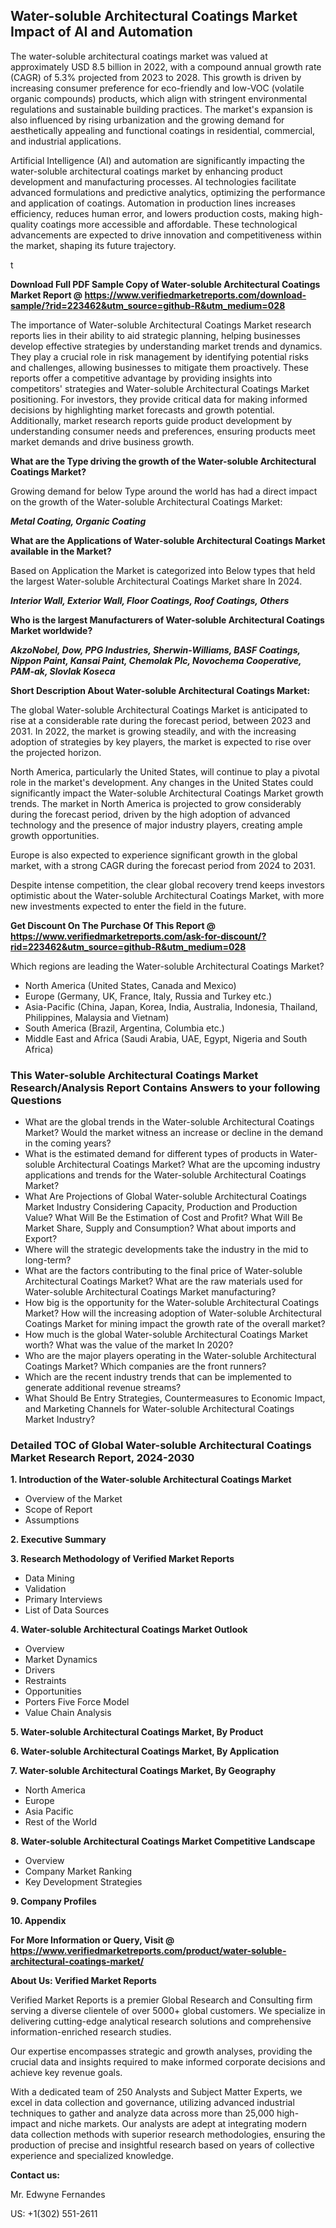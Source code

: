 <h2>Water-soluble Architectural Coatings Market Impact of AI and Automation</h2><p>The water-soluble architectural coatings market was valued at approximately USD 8.5 billion in 2022, with a compound annual growth rate (CAGR) of 5.3% projected from 2023 to 2028. This growth is driven by increasing consumer preference for eco-friendly and low-VOC (volatile organic compounds) products, which align with stringent environmental regulations and sustainable building practices. The market's expansion is also influenced by rising urbanization and the growing demand for aesthetically appealing and functional coatings in residential, commercial, and industrial applications.</p><p>Artificial Intelligence (AI) and automation are significantly impacting the water-soluble architectural coatings market by enhancing product development and manufacturing processes. AI technologies facilitate advanced formulations and predictive analytics, optimizing the performance and application of coatings. Automation in production lines increases efficiency, reduces human error, and lowers production costs, making high-quality coatings more accessible and affordable. These technological advancements are expected to drive innovation and competitiveness within the market, shaping its future trajectory.</p>t</p><p id="" class=""><strong>Download Full PDF Sample Copy of Water-soluble Architectural Coatings Market Report @ <a href="https://www.verifiedmarketreports.com/download-sample/?rid=223462&utm_source=github-R&utm_medium=028" target="_blank">https://www.verifiedmarketreports.com/download-sample/?rid=223462&utm_source=github-R&utm_medium=028</a></strong></p><p>The importance of&nbsp;Water-soluble Architectural Coatings Market research reports lies in their ability to aid strategic planning, helping businesses develop effective strategies by understanding market trends and dynamics. They play a crucial role in risk management by identifying potential risks and challenges, allowing businesses to mitigate them proactively. These reports offer a competitive advantage by providing insights into competitors' strategies and Water-soluble Architectural Coatings Market positioning. For investors, they provide critical data for making informed decisions by highlighting market forecasts and growth potential. Additionally, market research reports guide product development by understanding consumer needs and preferences, ensuring products meet market demands and drive business growth.</p><p><strong>What are the&nbsp;Type driving the growth of the Water-soluble Architectural Coatings Market?</strong></p><p id="" class="">Growing demand for below Type around the world has had a direct impact on the growth of the Water-soluble Architectural Coatings Market:</p><em><strong>Metal Coating, Organic Coating</strong></em></p><strong>What are the&nbsp;Applications&nbsp;of Water-soluble Architectural Coatings Market available in the Market?</strong></p><p id="" class="">Based on Application the Market is categorized into Below types that held the largest Water-soluble Architectural Coatings Market share In 2024.</p><em><strong>Interior Wall, Exterior Wall, Floor Coatings, Roof Coatings, Others</strong></em></p><strong>Who is the largest Manufacturers of Water-soluble Architectural Coatings Market worldwide?</strong></p><p><em><strong>AkzoNobel, Dow, PPG Industries, Sherwin-Williams, BASF Coatings, Nippon Paint, Kansai Paint, Chemolak Plc, Novochema Cooperative, PAM-ak, Slovlak Koseca</strong></em></p><p id="" class=""><strong>Short Description About Water-soluble Architectural Coatings Market:</strong></p><p>The global Water-soluble Architectural Coatings Market is anticipated to rise at a considerable rate during the forecast period, between 2023 and 2031. In 2022, the market is growing steadily, and with the increasing adoption of strategies by key players, the market is expected to rise over the projected horizon.</p><p>North America, particularly the United States, will continue to play a pivotal role in the market's development. Any changes in the United States could significantly impact the Water-soluble Architectural Coatings Market growth trends. The market in North America is projected to grow considerably during the forecast period, driven by the high adoption of advanced technology and the presence of major industry players, creating ample growth opportunities.</p><p>Europe is also expected to experience significant growth in the global market, with a strong CAGR during the forecast period from 2024 to 2031.</p><p>Despite intense competition, the clear global recovery trend keeps investors optimistic about the Water-soluble Architectural Coatings Market, with more new investments expected to enter the field in the future.</p><p id="" class=""><strong>Get Discount On The Purchase Of This Report @ <a href="https://www.verifiedmarketreports.com/ask-for-discount/?rid=223462&utm_source=github-R&utm_medium=028" target="_blank">https://www.verifiedmarketreports.com/ask-for-discount/?rid=223462&utm_source=github-R&utm_medium=028</a></strong></p>Which regions are leading the Water-soluble Architectural Coatings Market?</p><ul><li>North America (United States, Canada and Mexico)</li><li>Europe (Germany, UK, France, Italy, Russia and Turkey etc.)</li><li>Asia-Pacific (China, Japan, Korea, India, Australia, Indonesia, Thailand, Philippines, Malaysia and Vietnam)</li><li>South America (Brazil, Argentina, Columbia etc.)</li><li>Middle East and Africa (Saudi Arabia, UAE, Egypt, Nigeria and South Africa)</li></ul><h3 id="" class="">This Water-soluble Architectural Coatings Market Research/Analysis Report Contains Answers to your following Questions</h3><ul><li>What are the global trends in the Water-soluble Architectural Coatings Market? Would the market witness an increase or decline in the demand in the coming years?</li><li>What is the estimated demand for different types of products in Water-soluble Architectural Coatings Market? What are the upcoming industry applications and trends for the Water-soluble Architectural Coatings Market?</li><li>What Are Projections of Global Water-soluble Architectural Coatings Market Industry Considering Capacity, Production and Production Value? What Will Be the Estimation of Cost and Profit? What Will Be Market Share, Supply and Consumption? What about imports and Export?</li><li>Where will the strategic developments take the industry in the mid to long-term?</li><li>What are the factors contributing to the final price of Water-soluble Architectural Coatings Market? What are the raw materials used for Water-soluble Architectural Coatings Market manufacturing?</li><li>How big is the opportunity for the Water-soluble Architectural Coatings Market? How will the increasing adoption of Water-soluble Architectural Coatings Market for mining impact the growth rate of the overall market?</li><li>How much is the global Water-soluble Architectural Coatings Market worth? What was the value of the market In 2020?</li><li>Who are the major players operating in the Water-soluble Architectural Coatings Market? Which companies are the front runners?</li><li>Which are the recent industry trends that can be implemented to generate additional revenue streams?</li><li>What Should Be Entry Strategies, Countermeasures to Economic Impact, and Marketing Channels for Water-soluble Architectural Coatings Market Industry?</li></ul><h3 id="" class="">Detailed TOC of Global Water-soluble Architectural Coatings Market Research Report, 2024-2030</h3><p id="" class=""><strong>1. Introduction of the Water-soluble Architectural Coatings Market</strong></p><ul><li>Overview of the Market</li><li>Scope of Report</li><li>Assumptions</li></ul><p id="" class=""><strong>2. Executive Summary</strong></p><p id="" class=""><strong>3. Research Methodology of Verified Market Reports</strong></p><ul><li>Data Mining</li><li>Validation</li><li>Primary Interviews</li><li>List of Data Sources</li></ul><p id="" class=""><strong>4. Water-soluble Architectural Coatings Market Outlook</strong></p><ul><li>Overview</li><li>Market Dynamics</li><li>Drivers</li><li>Restraints</li><li>Opportunities</li><li>Porters Five Force Model</li><li>Value Chain Analysis</li></ul><p id="" class=""><strong>5. Water-soluble Architectural Coatings Market, By Product</strong></p><p id="" class=""><strong>6. Water-soluble Architectural Coatings Market, By Application</strong></p><p id="" class=""><strong>7. Water-soluble Architectural Coatings Market, By Geography</strong></p><ul><li>North America</li><li>Europe</li><li>Asia Pacific</li><li>Rest of the World</li></ul><p id="" class=""><strong>8. Water-soluble Architectural Coatings Market Competitive Landscape</strong></p><ul><li>Overview</li><li>Company Market Ranking</li><li>Key Development Strategies</li></ul><p id="" class=""><strong>9. Company Profiles</strong></p><p id="" class=""><strong>10. Appendix</strong></p><p id="" class=""><strong>For More Information or Query, Visit @ <a href="https://www.verifiedmarketreports.com/product/water-soluble-architectural-coatings-market/" target="_blank">https://www.verifiedmarketreports.com/product/water-soluble-architectural-coatings-market/</a></strong></p><p id="" class=""><strong>About Us: Verified Market Reports</strong></p><p id="" class="">Verified Market Reports is a premier Global Research and Consulting firm serving a diverse clientele of over 5000+ global customers. We specialize in delivering cutting-edge analytical research solutions and comprehensive information-enriched research studies.</p><p id="" class="">Our expertise encompasses strategic and growth analyses, providing the crucial data and insights required to make informed corporate decisions and achieve key revenue goals.</p><p id="" class="">With a dedicated team of 250 Analysts and Subject Matter Experts, we excel in data collection and governance, utilizing advanced industrial techniques to gather and analyze data across more than 25,000 high-impact and niche markets. Our analysts are adept at integrating modern data collection methods with superior research methodologies, ensuring the production of precise and insightful research based on years of collective experience and specialized knowledge.</p><p id="" class=""><strong>Contact us:</strong></p><p id="" class="">Mr. Edwyne Fernandes</p><p id="" class="">US: +1(302) 551-2611</p>